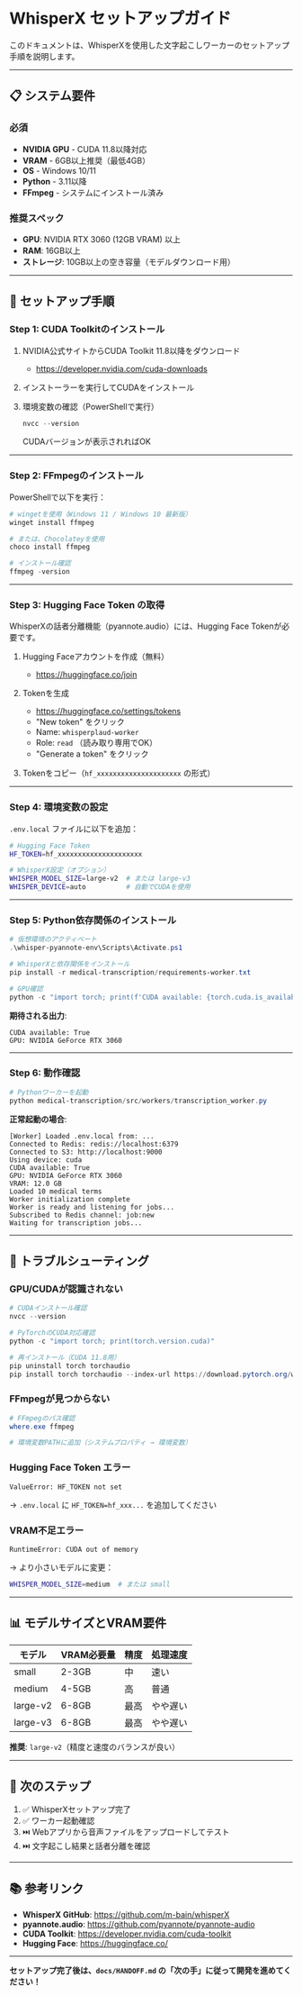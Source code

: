 # WhisperX セットアップガイド

このドキュメントは、WhisperXを使用した文字起こしワーカーのセットアップ手順を説明します。

---

## 📋 システム要件

### 必須
- **NVIDIA GPU** - CUDA 11.8以降対応
- **VRAM** - 6GB以上推奨（最低4GB）
- **OS** - Windows 10/11
- **Python** - 3.11以降
- **FFmpeg** - システムにインストール済み

### 推奨スペック
- **GPU**: NVIDIA RTX 3060 (12GB VRAM) 以上
- **RAM**: 16GB以上
- **ストレージ**: 10GB以上の空き容量（モデルダウンロード用）

---

## 🔧 セットアップ手順

### Step 1: CUDA Toolkitのインストール

1. NVIDIA公式サイトからCUDA Toolkit 11.8以降をダウンロード
   - https://developer.nvidia.com/cuda-downloads

2. インストーラーを実行してCUDAをインストール

3. 環境変数の確認（PowerShellで実行）
   ```powershell
   nvcc --version
   ```
   
   CUDAバージョンが表示されればOK

---

### Step 2: FFmpegのインストール

PowerShellで以下を実行：

```powershell
# wingetを使用（Windows 11 / Windows 10 最新版）
winget install ffmpeg

# または、Chocolateyを使用
choco install ffmpeg

# インストール確認
ffmpeg -version
```

---

### Step 3: Hugging Face Token の取得

WhisperXの話者分離機能（pyannote.audio）には、Hugging Face Tokenが必要です。

1. Hugging Faceアカウントを作成（無料）
   - https://huggingface.co/join

2. Tokenを生成
   - https://huggingface.co/settings/tokens
   - "New token" をクリック
   - Name: `whisperplaud-worker`
   - Role: `read` （読み取り専用でOK）
   - "Generate a token" をクリック

3. Tokenをコピー（`hf_xxxxxxxxxxxxxxxxxxxxx` の形式）

---

### Step 4: 環境変数の設定

`.env.local` ファイルに以下を追加：

```bash
# Hugging Face Token
HF_TOKEN=hf_xxxxxxxxxxxxxxxxxxxxx

# WhisperX設定（オプション）
WHISPER_MODEL_SIZE=large-v2  # または large-v3
WHISPER_DEVICE=auto          # 自動でCUDAを使用
```

---

### Step 5: Python依存関係のインストール

```powershell
# 仮想環境のアクティベート
.\whisper-pyannote-env\Scripts\Activate.ps1

# WhisperXと依存関係をインストール
pip install -r medical-transcription/requirements-worker.txt

# GPU確認
python -c "import torch; print(f'CUDA available: {torch.cuda.is_available()}'); print(f'GPU: {torch.cuda.get_device_name(0) if torch.cuda.is_available() else \"None\"}')"
```

**期待される出力**:
```
CUDA available: True
GPU: NVIDIA GeForce RTX 3060
```

---

### Step 6: 動作確認

```powershell
# Pythonワーカーを起動
python medical-transcription/src/workers/transcription_worker.py
```

**正常起動の場合**:
```
[Worker] Loaded .env.local from: ...
Connected to Redis: redis://localhost:6379
Connected to S3: http://localhost:9000
Using device: cuda
CUDA available: True
GPU: NVIDIA GeForce RTX 3060
VRAM: 12.0 GB
Loaded 10 medical terms
Worker initialization complete
Worker is ready and listening for jobs...
Subscribed to Redis channel: job:new
Waiting for transcription jobs...
```

---

## 🚨 トラブルシューティング

### GPU/CUDAが認識されない

```powershell
# CUDAインストール確認
nvcc --version

# PyTorchのCUDA対応確認
python -c "import torch; print(torch.version.cuda)"

# 再インストール（CUDA 11.8用）
pip uninstall torch torchaudio
pip install torch torchaudio --index-url https://download.pytorch.org/whl/cu118
```

### FFmpegが見つからない

```powershell
# FFmpegのパス確認
where.exe ffmpeg

# 環境変数PATHに追加（システムプロパティ → 環境変数）
```

### Hugging Face Token エラー

```
ValueError: HF_TOKEN not set
```

→ `.env.local` に `HF_TOKEN=hf_xxx...` を追加してください

### VRAM不足エラー

```
RuntimeError: CUDA out of memory
```

→ より小さいモデルに変更：
```bash
WHISPER_MODEL_SIZE=medium  # または small
```

---

## 📊 モデルサイズとVRAM要件

| モデル | VRAM必要量 | 精度 | 処理速度 |
|--------|-----------|------|---------|
| small  | 2-3GB     | 中   | 速い    |
| medium | 4-5GB     | 高   | 普通    |
| large-v2 | 6-8GB   | 最高 | やや遅い |
| large-v3 | 6-8GB   | 最高 | やや遅い |

**推奨**: `large-v2`（精度と速度のバランスが良い）

---

## 🎯 次のステップ

1. ✅ WhisperXセットアップ完了
2. ✅ ワーカー起動確認
3. ⏭️ Webアプリから音声ファイルをアップロードしてテスト
4. ⏭️ 文字起こし結果と話者分離を確認

---

## 📚 参考リンク

- **WhisperX GitHub**: https://github.com/m-bain/whisperX
- **pyannote.audio**: https://github.com/pyannote/pyannote-audio
- **CUDA Toolkit**: https://developer.nvidia.com/cuda-toolkit
- **Hugging Face**: https://huggingface.co/

---

**セットアップ完了後は、`docs/HANDOFF.md` の「次の手」に従って開発を進めてください！**

